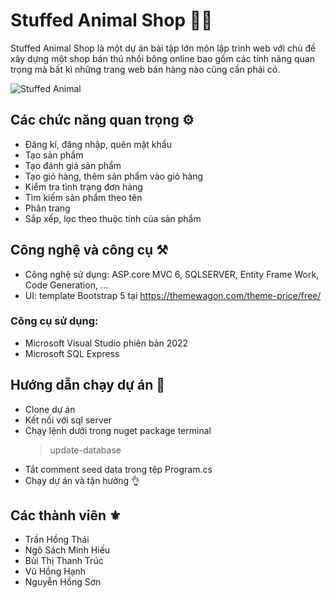 # Stuffed Animal Shop 🦄🧸
Stuffed Animal Shop là một dự án bài tập lớn môn lập trình web với chủ đề xây dựng một shop bán thú nhồi bông online bao gồm các tính năng quan trọng mà bất kì những trang web bán hàng nào cũng cần phải có.

![Stuffed Animal](https://github.com/thaimeo03/Stuffed-Animal-Shop/assets/91943651/4fb904ab-aa3c-4435-a007-f6064b163c8e)


## Các chức năng quan trọng ⚙️
* Đăng kí, đăng nhập, quên mật khẩu
* Tạo sản phẩm
* Tạo đánh giá sản phẩm
* Tạo giỏ hàng, thêm sản phẩm vào giỏ hàng
* Kiểm tra tình trạng đơn hàng
* Tìm kiếm sản phẩm theo tên
* Phân trang
* Sắp xếp, lọc theo thuộc tính của sản phẩm

  
## Công nghệ và công cụ ⚒️
* Công nghệ sử dụng: ASP.core MVC 6, SQLSERVER, Entity Frame Work, Code Generation, ...
* UI: template Bootstrap 5 tại https://themewagon.com/theme-price/free/
### Công cụ sử dụng:
* Microsoft Visual Studio phiên bản 2022
* Microsoft SQL Express

## Hướng dẫn chạy dự án 🤖
* Clone dự án
* Kết nối với sql server
* Chạy lệnh dưới trong nuget package terminal
  > update-database
* Tắt comment seed data trong tệp Program.cs
* Chạy dự án và tận hưởng 👌

## Các thành viên ⚜️
* Trần Hồng Thái
* Ngô Sách Minh Hiếu
* Bùi Thị Thanh Trúc
* Vũ Hồng Hạnh
* Nguyễn Hồng Sơn
